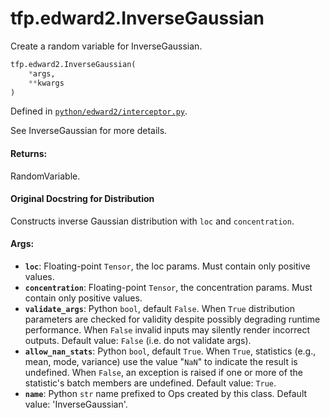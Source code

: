 <div itemscope itemtype="http://developers.google.com/ReferenceObject">
<meta itemprop="name" content="tfp.edward2.InverseGaussian" />
<meta itemprop="path" content="Stable" />
</div>

# tfp.edward2.InverseGaussian

Create a random variable for InverseGaussian.

``` python
tfp.edward2.InverseGaussian(
    *args,
    **kwargs
)
```



Defined in [`python/edward2/interceptor.py`](https://github.com/tensorflow/probability/tree/master/tensorflow_probability/python/edward2/interceptor.py).

<!-- Placeholder for "Used in" -->

See InverseGaussian for more details.

#### Returns:

RandomVariable.


#### Original Docstring for Distribution

Constructs inverse Gaussian distribution with `loc` and `concentration`.

#### Args:


* <b>`loc`</b>: Floating-point `Tensor`, the loc params. Must contain only positive
  values.
* <b>`concentration`</b>: Floating-point `Tensor`, the concentration params.
  Must contain only positive values.
* <b>`validate_args`</b>: Python `bool`, default `False`. When `True` distribution
  parameters are checked for validity despite possibly degrading runtime
  performance. When `False` invalid inputs may silently render incorrect
  outputs.
  Default value: `False` (i.e. do not validate args).
* <b>`allow_nan_stats`</b>: Python `bool`, default `True`. When `True`, statistics
  (e.g., mean, mode, variance) use the value "`NaN`" to indicate the
  result is undefined. When `False`, an exception is raised if one or
  more of the statistic's batch members are undefined.
  Default value: `True`.
* <b>`name`</b>: Python `str` name prefixed to Ops created by this class.
  Default value: 'InverseGaussian'.